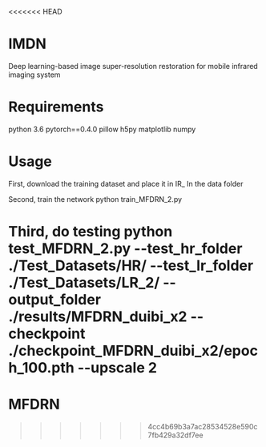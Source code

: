 <<<<<<< HEAD
# IMDN
Deep learning-based image super-resolution restoration for mobile infrared imaging system

# Requirements
python 3.6
pytorch==0.4.0
pillow
h5py
matplotlib
numpy

# Usage
First, download the training dataset and place it in IR_ In the data folder

Second, train the network
python train_MFDRN_2.py

Third, do testing
python test_MFDRN_2.py  --test_hr_folder ./Test_Datasets/HR/ --test_lr_folder ./Test_Datasets/LR_2/ --output_folder ./results/MFDRN_duibi_x2 --checkpoint ./checkpoint_MFDRN_duibi_x2/epoch_100.pth --upscale 2
=======
# MFDRN
>>>>>>> 4cc4b69b3a7ac28534528e590c7fb429a32df7ee
